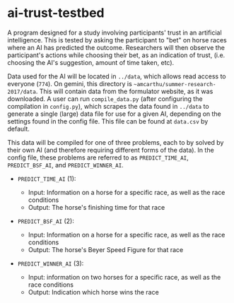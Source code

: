 # ai-trust-testbed
A program designed for a study involving participants' trust in an artificial intelligence.  This is tested by asking the participant to "bet" on horse races where an AI has predicted the outcome.  Researchers will then observe the participant's actions while choosing their bet, as an indication of trust, (i.e. choosing the AI's suggestion, amount of time taken, etc).

Data used for the AI will be located in `../data`, which allows read access to everyone (`774`).  On gemini, this directory is `~amcarthu/summer-research-2017/data`.
This will contain data from the formulator website, as it was downloaded.  A user can run `compile_data.py` (after configuring the compilation in `config.py`), which scrapes the data found in `../data` to generate a single (large) data file for use for a given AI, depending on the settings found in the config file.  This file can be found at `data.csv` by default.

This data will be compiled for one of three problems, each to by solved by their own AI (and therefore requiring different forms of the data).  In the config file, these problems are referred to as `PREDICT_TIME_AI`, `PREDICT_BSF_AI`, and `PREDICT_WINNER_AI`.  

- `PREDICT_TIME_AI` (1): 
    - Input: Information on a horse for a specific race, as well as the race conditions
    - Output: The horse's finishing time for that race

- `PREDICT_BSF_AI` (2): 
    - Input: Information on a horse for a specific race, as well as the race conditions
    - Output: The horse's Beyer Speed Figure for that race

- `PREDICT_WINNER_AI` (3): 
    - Input: information on two horses for a specific race, as well as the race conditions
    - Output: Indication which horse wins the race
